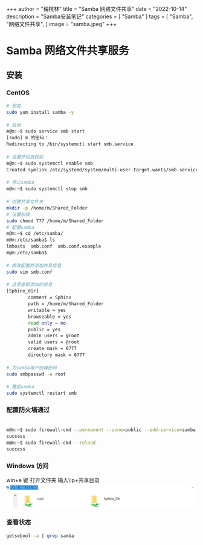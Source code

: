 +++
author = "梅桃林"
title = "Samba 网络文件共享"
date = "2022-10-14"
description = "Samba安装笔记"
categories = [
    "Samba"
]
tags = [
    "Samba",
    "网络文件共享",
]
image = "samba.jpeg"
+++

# Samba 网络文件共享服务

## 安装
### CentOS
```bash
# 安装
sudo yum install samba -y

# 启动
m@m:~$ sudo service smb start
[sudo] m 的密码：
Redirecting to /bin/systemctl start smb.service

# 设置开机自启动
m@m:~$ sudo systemctl enable smb
Created symlink /etc/systemd/system/multi-user.target.wants/smb.service → /usr/lib/systemd/system/smb.service.

# 停止samba
m@m:~$ sudo systemctl stop smb

# 创建共享文件夹
mkdir -p /home/m/Shared_Folder
# 设置权限
sudo chmod 777 /home/m/Shared_Folder
# 配置samba
m@m:~$ cd /etc/samba/
m@m:/etc/samba$ ls
lmhosts  smb.conf  smb.conf.example
m@m:/etc/samba$

# 修改配置并添加共享信息
sudo vim smb.conf

# 这里是新添加的信息
[Sphinx_dir]
        comment = Sphinx
        path = /home/m/Shared_Folder
        writable = yes
        browseable = yes
        read only = no
        public = yes
        admin users = @root
        valid users = @root
        create mask = 0777
        directory mask = 0777

# 为samba用户创建密码
sudo smbpasswd -a root

# 重启samba
sudo systemctl restart smb
```
### 配置防火墙通过
```bash

m@m:~$ sudo firewall-cmd --permanent --zone=public --add-service=samba
success
m@m:~$ sudo firewall-cmd --reload
success
```
### Windows 访问
win+e 键 打开文件夹 输入\\ip+共享目录
![Windows 访问](windows-access.jpg)
### 查看状态
```bash
getsebool -a | grep samba
```